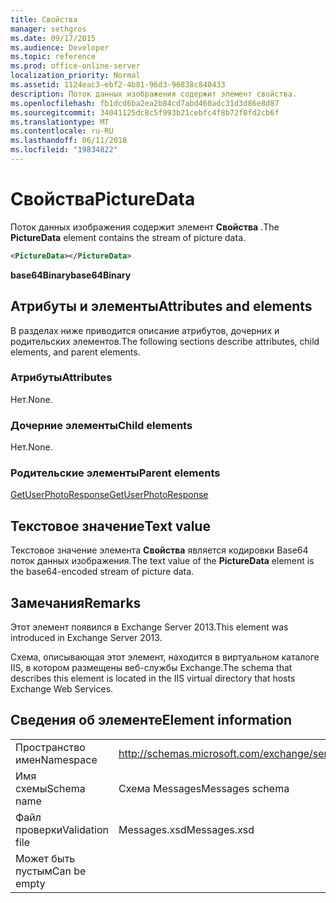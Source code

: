 ```yaml
---
title: Свойства
manager: sethgros
ms.date: 09/17/2015
ms.audience: Developer
ms.topic: reference
ms.prod: office-online-server
localization_priority: Normal
ms.assetid: 1124eac3-ebf2-4b81-96d3-96838c840433
description: Поток данных изображения содержит элемент свойства.
ms.openlocfilehash: fb1dcd6ba2ea2b84cd7abd460adc31d3d86e8d87
ms.sourcegitcommit: 34041125dc8c5f993b21cebfc4f8b72f0fd2cb6f
ms.translationtype: MT
ms.contentlocale: ru-RU
ms.lasthandoff: 06/11/2018
ms.locfileid: "19834822"
---
```

# <a name="picturedata"></a><span data-ttu-id="26d24-103">Свойства</span><span class="sxs-lookup"><span data-stu-id="26d24-103">PictureData</span></span>

<span data-ttu-id="26d24-104">Поток данных изображения содержит элемент **Свойства** .</span><span class="sxs-lookup"><span data-stu-id="26d24-104">The **PictureData** element contains the stream of picture data.</span></span> 
  
```XML
<PictureData></PictureData>
```

 <span data-ttu-id="26d24-105">**base64Binary**</span><span class="sxs-lookup"><span data-stu-id="26d24-105">**base64Binary**</span></span>
## <a name="attributes-and-elements"></a><span data-ttu-id="26d24-106">Атрибуты и элементы</span><span class="sxs-lookup"><span data-stu-id="26d24-106">Attributes and elements</span></span>

<span data-ttu-id="26d24-107">В разделах ниже приводится описание атрибутов, дочерних и родительских элементов.</span><span class="sxs-lookup"><span data-stu-id="26d24-107">The following sections describe attributes, child elements, and parent elements.</span></span>
  
### <a name="attributes"></a><span data-ttu-id="26d24-108">Атрибуты</span><span class="sxs-lookup"><span data-stu-id="26d24-108">Attributes</span></span>

<span data-ttu-id="26d24-109">Нет.</span><span class="sxs-lookup"><span data-stu-id="26d24-109">None.</span></span>
  
### <a name="child-elements"></a><span data-ttu-id="26d24-110">Дочерние элементы</span><span class="sxs-lookup"><span data-stu-id="26d24-110">Child elements</span></span>

<span data-ttu-id="26d24-111">Нет.</span><span class="sxs-lookup"><span data-stu-id="26d24-111">None.</span></span>
  
### <a name="parent-elements"></a><span data-ttu-id="26d24-112">Родительские элементы</span><span class="sxs-lookup"><span data-stu-id="26d24-112">Parent elements</span></span>

[<span data-ttu-id="26d24-113">GetUserPhotoResponse</span><span class="sxs-lookup"><span data-stu-id="26d24-113">GetUserPhotoResponse</span></span>](getuserphotoresponse.md)
  
## <a name="text-value"></a><span data-ttu-id="26d24-114">Текстовое значение</span><span class="sxs-lookup"><span data-stu-id="26d24-114">Text value</span></span>

<span data-ttu-id="26d24-115">Текстовое значение элемента **Свойства** является кодировки Base64 поток данных изображения.</span><span class="sxs-lookup"><span data-stu-id="26d24-115">The text value of the **PictureData** element is the base64-encoded stream of picture data.</span></span> 
  
## <a name="remarks"></a><span data-ttu-id="26d24-116">Замечания</span><span class="sxs-lookup"><span data-stu-id="26d24-116">Remarks</span></span>

<span data-ttu-id="26d24-117">Этот элемент появился в Exchange Server 2013.</span><span class="sxs-lookup"><span data-stu-id="26d24-117">This element was introduced in Exchange Server 2013.</span></span>
  
<span data-ttu-id="26d24-118">Схема, описывающая этот элемент, находится в виртуальном каталоге IIS, в котором размещены веб-службы Exchange.</span><span class="sxs-lookup"><span data-stu-id="26d24-118">The schema that describes this element is located in the IIS virtual directory that hosts Exchange Web Services.</span></span>
  
## <a name="element-information"></a><span data-ttu-id="26d24-119">Сведения об элементе</span><span class="sxs-lookup"><span data-stu-id="26d24-119">Element information</span></span>

|||
|:-----|:-----|
|<span data-ttu-id="26d24-120">Пространство имен</span><span class="sxs-lookup"><span data-stu-id="26d24-120">Namespace</span></span>  <br/> |http://schemas.microsoft.com/exchange/services/2006/messages  <br/> |
|<span data-ttu-id="26d24-121">Имя схемы</span><span class="sxs-lookup"><span data-stu-id="26d24-121">Schema name</span></span>  <br/> |<span data-ttu-id="26d24-122">Схема Messages</span><span class="sxs-lookup"><span data-stu-id="26d24-122">Messages schema</span></span>  <br/> |
|<span data-ttu-id="26d24-123">Файл проверки</span><span class="sxs-lookup"><span data-stu-id="26d24-123">Validation file</span></span>  <br/> |<span data-ttu-id="26d24-124">Messages.xsd</span><span class="sxs-lookup"><span data-stu-id="26d24-124">Messages.xsd</span></span>  <br/> |
|<span data-ttu-id="26d24-125">Может быть пустым</span><span class="sxs-lookup"><span data-stu-id="26d24-125">Can be empty</span></span>  <br/> ||
   

